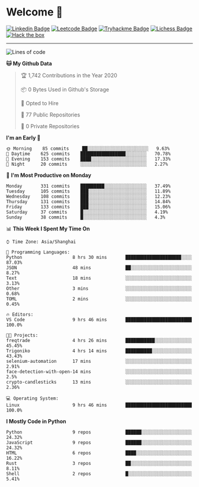 # Welcome 👋

[![Linkedin Badge](https://img.shields.io/badge/-PedroTorres-blue?style=flat-square&logo=Linkedin&logoColor=white&link=https://www.linkedin.com/in/PedroTorres/)](https://www.linkedin.com/in/pedro-torres-cruz/)
[![Leetcode Badge](https://img.shields.io/badge/profile-leetcode-green)](https://leetcode.com/corfucinas/)
[![Tryhackme Badge](https://img.shields.io/badge/profile-tryhackme-blue)](https://tryhackme.com/p/Corfucinas/)
[![Lichess Badge](https://img.shields.io/badge/challenge_me-lichess-yellow)](https://lichess.org/@/Corfucinas)
[![Hack the box](https://img.shields.io/badge/hack_the_box-profile-red)](https://www.hackthebox.eu/profile/375826)

---

<!--START_SECTION:waka-->
![Lines of code](https://img.shields.io/badge/From%20Hello%20World%20I%27ve%20Written-1.4%20million%20lines%20of%20code-blue)

**🐱 My Github Data** 

> 🏆 1,742 Contributions in the Year 2020
 > 
> 📦 0 Bytes Used in Github's Storage 
 > 
> 💼 Opted to Hire
 > 
> 📜 77 Public Repositories 
 > 
> 🔑 0 Private Repositories  
 > 
**I'm an Early 🐤** 

```text
🌞 Morning    85 commits     ██░░░░░░░░░░░░░░░░░░░░░░░   9.63% 
🌆 Daytime    625 commits    █████████████████░░░░░░░░   70.78% 
🌃 Evening    153 commits    ████░░░░░░░░░░░░░░░░░░░░░   17.33% 
🌙 Night      20 commits     ░░░░░░░░░░░░░░░░░░░░░░░░░   2.27%

```
📅 **I'm Most Productive on Monday** 

```text
Monday       331 commits    █████████░░░░░░░░░░░░░░░░   37.49% 
Tuesday      105 commits    ███░░░░░░░░░░░░░░░░░░░░░░   11.89% 
Wednesday    108 commits    ███░░░░░░░░░░░░░░░░░░░░░░   12.23% 
Thursday     131 commits    ███░░░░░░░░░░░░░░░░░░░░░░   14.84% 
Friday       133 commits    ███░░░░░░░░░░░░░░░░░░░░░░   15.06% 
Saturday     37 commits     █░░░░░░░░░░░░░░░░░░░░░░░░   4.19% 
Sunday       38 commits     █░░░░░░░░░░░░░░░░░░░░░░░░   4.3%

```


📊 **This Week I Spent My Time On** 

```text
⌚︎ Time Zone: Asia/Shanghai

💬 Programming Languages: 
Python                   8 hrs 30 mins       █████████████████████░░░░   87.03% 
JSON                     48 mins             ██░░░░░░░░░░░░░░░░░░░░░░░   8.27% 
Text                     18 mins             ░░░░░░░░░░░░░░░░░░░░░░░░░   3.13% 
Other                    3 mins              ░░░░░░░░░░░░░░░░░░░░░░░░░   0.68% 
TOML                     2 mins              ░░░░░░░░░░░░░░░░░░░░░░░░░   0.45%

🔥 Editors: 
VS Code                  9 hrs 46 mins       █████████████████████████   100.0%

🐱‍💻 Projects: 
freqtrade                4 hrs 26 mins       ███████████░░░░░░░░░░░░░░   45.45% 
Trigoniko                4 hrs 14 mins       ██████████░░░░░░░░░░░░░░░   43.43% 
selenium-automation      17 mins             ░░░░░░░░░░░░░░░░░░░░░░░░░   2.91% 
face-detection-with-open-14 mins             ░░░░░░░░░░░░░░░░░░░░░░░░░   2.5% 
crypto-candlesticks      13 mins             ░░░░░░░░░░░░░░░░░░░░░░░░░   2.36%

💻 Operating System: 
Linux                    9 hrs 46 mins       █████████████████████████   100.0%

```

**I Mostly Code in Python** 

```text
Python                   9 repos             ██████░░░░░░░░░░░░░░░░░░░   24.32% 
JavaScript               9 repos             ██████░░░░░░░░░░░░░░░░░░░   24.32% 
HTML                     6 repos             ████░░░░░░░░░░░░░░░░░░░░░   16.22% 
Rust                     3 repos             ██░░░░░░░░░░░░░░░░░░░░░░░   8.11% 
Shell                    2 repos             █░░░░░░░░░░░░░░░░░░░░░░░░   5.41%

```



<!--END_SECTION:waka-->
